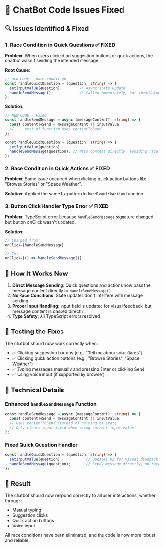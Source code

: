 # 🤖 ChatBot Code Issues Fixed

## 🔍 **Issues Identified & Fixed**

### **1. Race Condition in Quick Questions** ✅ FIXED
**Problem**: When users clicked on suggestion buttons or quick actions, the chatbot wasn't sending the intended message.

**Root Cause**: 
```typescript
// OLD CODE - Race condition
const handleQuickQuestion = (question: string) => {
  setInputValue(question);        // Async state update
  handleSendMessage();            // Called immediately, but inputValue is still empty!
};
```

**Solution**:
```typescript
// NEW CODE - Fixed
const handleSendMessage = async (messageContent?: string) => {
  const contentToSend = messageContent || inputValue;
  // ... rest of function uses contentToSend
};

const handleQuickQuestion = (question: string) => {
  setInputValue(question);
  handleSendMessage(question); // Pass content directly, avoiding race condition
};
```

### **2. Race Condition in Quick Actions** ✅ FIXED
**Problem**: Same issue occurred when clicking quick action buttons like "Browse Stories" or "Space Weather".

**Solution**: Applied the same fix pattern to `handleQuickAction` function.

### **3. Button Click Handler Type Error** ✅ FIXED
**Problem**: TypeScript error because `handleSendMessage` signature changed but button onClick wasn't updated.

**Solution**:
```typescript
// Changed from:
onClick={handleSendMessage}

// To:
onClick={() => handleSendMessage()}
```

## 🚀 **How It Works Now**

1. **Direct Message Sending**: Quick questions and actions now pass the message content directly to `handleSendMessage()`
2. **No Race Conditions**: State updates don't interfere with message sending
3. **Proper Input Handling**: Input field is updated for visual feedback, but message content is passed directly
4. **Type Safety**: All TypeScript errors resolved

## 🧪 **Testing the Fixes**

The chatbot should now work correctly when:
- ✅ Clicking suggestion buttons (e.g., "Tell me about solar flares")
- ✅ Clicking quick action buttons (e.g., "Browse Stories", "Space Weather")
- ✅ Typing messages manually and pressing Enter or clicking Send
- ✅ Using voice input (if supported by browser)

## 🔧 **Technical Details**

### **Enhanced `handleSendMessage` Function**
```typescript
const handleSendMessage = async (messageContent?: string) => {
  const contentToSend = messageContent || inputValue;
  // Uses contentToSend instead of relying on state
  // Only clears input field when using current input value
};
```

### **Fixed Quick Question Handler**
```typescript
const handleQuickQuestion = (question: string) => {
  setInputValue(question);           // Updates UI for visual feedback
  handleSendMessage(question);       // Sends message directly, no race condition
};
```

## 🎯 **Result**

The chatbot should now respond correctly to all user interactions, whether through:
- Manual typing
- Suggestion clicks
- Quick action buttons
- Voice input

All race conditions have been eliminated, and the code is now more robust and reliable.


